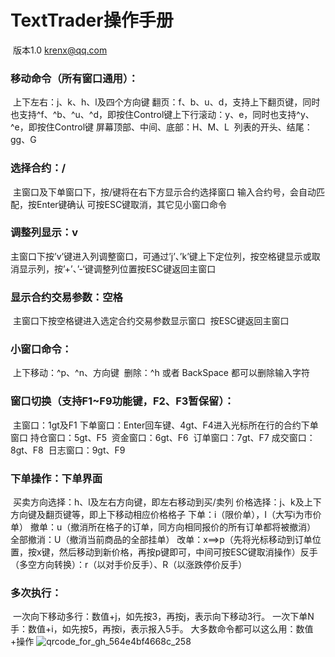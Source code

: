 # TextTrader操作手册

​       版本1.0
   krenx@qq.com

### 移动命令（所有窗口通用）： 

​	上下左右：j、k、h、l及四个方向键
​	翻页：f、b、u、d，支持上下翻页键，同时也支持^f、^b、^u、^d，即按住Control键
​	上下行滚动：y、e，同时也支持^y、^e，即按住Control键
​	屏幕顶部、中间、底部：H、M、L
​	列表的开头、结尾：gg、G

### 选择合约：/

​	主窗口及下单窗口下，按/键将在右下方显示合约选择窗口
​	输入合约号，会自动匹配，按Enter键确认
​	可按ESC键取消，其它见小窗口命令

### 调整列显示：v

​	主窗口下按’v’键进入列调整窗口，可通过’j’、’k’键上下定位列，按空格键显示或取消显示列，按’+’、’-‘键调整列位置
​	按ESC键返回主窗口

### 显示合约交易参数：空格

​	主窗口下按空格键进入选定合约交易参数显示窗口 
​	按ESC键返回主窗口

### 小窗口命令：

​	上下移动：^p、^n、方向键
​	删除：^h 或者 BackSpace 都可以删除输入字符

### 窗口切换（支持F1~F9功能键，F2、F3暂保留）：

​	主窗口：1gt及F1
​	下单窗口：Enter回车键、4gt、F4进入光标所在行的合约下单窗口
​	持仓窗口：5gt、F5
​	资金窗口：6gt、F6
​	订单窗口：7gt、F7
​	成交窗口：8gt、F8
​	日志窗口：9gt、F9

### 下单操作：下单界面

​	买卖方向选择：h、l及左右方向键，即左右移动到买/卖列
​	价格选择：j、k及上下方向键及翻页键等，即上下移动相应价格格子
​	下单：i（限价单），I（大写i为市价单）
​	撤单：u（撤消所在格子的订单，同方向相同报价的所有订单都将被撤消）
​	全部撤消：U（撤消当前商品的全部挂单）
​	改单：x==>p（先将光标移动到订单位置，按x键，然后移动到新价格，再按p键即可，中间可按ESC键取消操作）
​	反手（多空方向转换）：r（以对手价反手）、R（以涨跌停价反手）

### 多次执行：

​	一次向下移动多行：数值+j，如先按3，再按j，表示向下移动3行。
​	一次下单N手：数值+i，如先按5，再按i，表示报入5手。
​	大多数命令都可以这么用：数值+操作
![qrcode_for_gh_564e4bf4668c_258](https://user-images.githubusercontent.com/83346523/120348695-fbc80100-c32f-11eb-954f-6973d5f0ee11.jpg)
